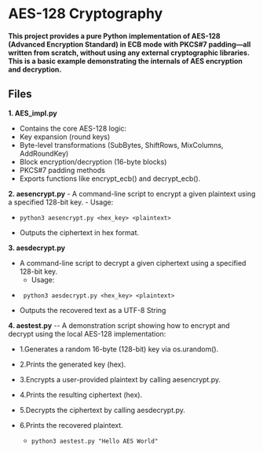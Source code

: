 # AES-128 Cryptography
#### This project provides a pure Python implementation of AES-128 (Advanced Encryption Standard) in ECB mode with PKCS#7 padding—all written from scratch, without using any external cryptographic libraries. This is a basic example demonstrating the internals of AES encryption and decryption.

## Files
**1.	AES_impl.py**
-	Contains the core AES-128 logic:
-	Key expansion (round keys)
-	Byte-level transformations (SubBytes, ShiftRows, MixColumns, AddRoundKey)
-	Block encryption/decryption (16-byte blocks)
-	PKCS#7 padding methods
-	Exports functions like encrypt_ecb() and decrypt_ecb().

**2. aesencrypt.py**
	-	A command-line script to encrypt a given plaintext using a specified 128-bit key.
	-	Usage:
   *     python3 aesencrypt.py <hex_key> <plaintext>
     
  -	Outputs the ciphertext in hex format.

**3. aesdecrypt.py**
  - A command-line script to decrypt a given ciphertext using a specified 128-bit key.
	-	Usage:
   *      python3 aesdecrypt.py <hex_key> <plaintext>

- Outputs the recovered text as a UTF-8 String

**4.	aestest.py**
-- A demonstration script showing how to encrypt and decrypt using the local AES-128 implementation:
  
- 1.Generates a random 16-byte (128-bit) key via os.urandom().
- 2.Prints the generated key (hex).
- 3.Encrypts a user-provided plaintext by calling aesencrypt.py.
- 4.Prints the resulting ciphertext (hex).
- 5.Decrypts the ciphertext by calling aesdecrypt.py.
- 6.Prints the recovered plaintext.

   *     python3 aestest.py "Hello AES World"
 
